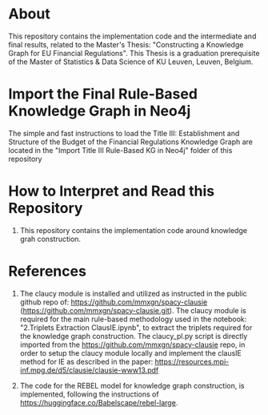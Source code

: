 # About
This repository contains the implementation code and the intermediate and final results, related to the Master's Thesis: "Constructing a Knowledge Graph for EU Financial Regulations". This Thesis is a graduation prerequisite of the Master of Statistics & Data Science of KU Leuven, Leuven, Belgium. 

# Import the Final Rule-Based Knowledge Graph in Neo4j

The simple and fast instructions to load the Title III: Establishment and Structure of the Budget of the Financial Regulations Knowledge Graph are located in the "Import Title III Rule-Based KG in Neo4j" folder of this repository

# How to Interpret and Read this Repository 

1) This repository contains the implementation code around knowledge grah construction. 
 



# References 

1) The claucy module is installed and utilized as instructed in the public github repo of: https://github.com/mmxgn/spacy-clausie (https://github.com/mmxgn/spacy-clausie.git). The claucy module is required for the main rule-based methodology used in the notebook: "2.Triplets Extraction ClausIE.ipynb", to extract the triplets required for the knowledge graph construction. The claucy_pl.py script is directly imported from the https://github.com/mmxgn/spacy-clausie repo, in order to setup the claucy module locally and implement the clausIE method for IE as described in the paper: https://resources.mpi-inf.mpg.de/d5/clausie/clausie-www13.pdf

2) The code for the REBEL model for knowledge graph construction, is implemented, following the instructions of https://huggingface.co/Babelscape/rebel-large. 
